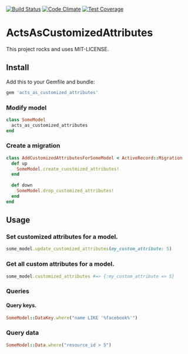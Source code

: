 [![Build Status](https://api.shippable.com/projects/546b3f7bd46935d5fbbde6b9/badge?branchName=master)](https://app.shippable.com/projects/546b3f7bd46935d5fbbde6b9/builds/latest)
[![Code Climate](https://codeclimate.com/github/kaspernj/acts_as_customized_attributes/badges/gpa.svg)](https://codeclimate.com/github/kaspernj/acts_as_customized_attributes)
[![Test Coverage](https://codeclimate.com/github/kaspernj/acts_as_customized_attributes/badges/coverage.svg)](https://codeclimate.com/github/kaspernj/acts_as_customized_attributes)

# ActsAsCustomizedAttributes

This project rocks and uses MIT-LICENSE.

## Install

Add this to your Gemfile and bundle:
```ruby
gem 'acts_as_customized_attributes'
```

### Modify model

```ruby
class SomeModel
  acts_as_customized_attributes
end
```

### Create a migration

```ruby
class AddCustomizedAttributesForSomeModel < ActiveRecord::Migration
  def up
    SomeModel.create_cuostmized_attributes!
  end
  
  def down
    SomeModel.drop_customized_attributes!
  end
end
```

## Usage

### Set customized attributes for a model.

```ruby
some_model.update_customized_attributes(my_custom_attribute: 5)
```

### Get all custom attributes for a model.

```ruby
some_model.customized_attributes #=> {:my_custom_attribute => 5}
```

### Queries

#### Query keys.

```ruby
SomeModel::DataKey.where("name LIKE '%facebook%'")
```

### Query data

```ruby
SomeModel::Data.where("resource_id > 5")
```
